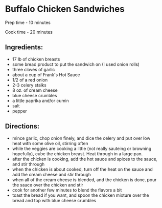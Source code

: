 # Buffalo Chicken Sandwiches

Prep time - 10 minutes

Cook time - 20 minutes

## Ingredients:

 * 17 lb of chicken breasts
 * some bread product to put the sandwich on (I used onion rolls)
 * three cloves of garlic
 * about a cup of Frank's Hot Sauce
 * 1/2 of a red onion
 * 2-3 celery stalks
 * 8 oz. of cream cheese
 * blue cheese crumbles
 * a little paprika and/or cumin
 * salt
 * pepper

## Directions:

 * mince garlic, chop onion finely, and dice the celery and put over low heat
   with some olive oil, stirring often
 * while the veggies are cooking a little (not really sauteing or browning
   hopefully), cube the chicken breast.  Heat through in a large pan.
 * after the chicken is cooking, add the hot sauce and spices to the sauce,
   and stir through
 * when the chicken is about cooked, turn off the heat on the sauce and add the
   cream cheese and stir through
 * when all of the cream cheese is blended, and the chicken is done, pour the
   sauce over the chicken and stir
 * cook for another few minutes to blend the flavors a bit
 * toast the bread if you want, and spoon the chicken mixture over the bread
   and top with blue cheese crumbles
